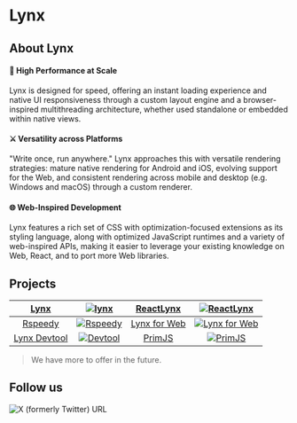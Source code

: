# Lynx

## About Lynx

#### 🚀 High Performance at Scale
Lynx is designed for speed, offering an instant loading experience and native UI responsiveness through a custom layout engine and a browser-inspired multithreading architecture, whether used standalone or embedded within native views.

#### ⚔️ Versatility across Platforms
"Write once, run anywhere." Lynx approaches this with versatile rendering strategies: mature native rendering for Android and iOS, evolving support for the Web, and consistent rendering across mobile and desktop (e.g. Windows and macOS) through a custom renderer.

#### 🌐 Web-Inspired Development
Lynx features a rich set of CSS with optimization-focused extensions as its styling language, along with optimized JavaScript runtimes and a variety of web-inspired APIs, making it easier to leverage your existing knowledge on Web, React, and to port more Web libraries.

## Projects

| [Lynx](https://github.com/lynx-family/lynx) | <a href="https://github.com/lynx-family/lynx"><img alt="lynx" src="https://github.com/user-attachments/assets/23e35f90-1506-4b1d-8114-6bb2b8b643e7"/></a> | [ReactLynx](https://github.com/lynx-family/lynx-stack) | <a href="https://github.com/lynx-family/lynx-stack"><img alt="ReactLynx" src="https://github.com/user-attachments/assets/ff3b0494-e301-4ea7-bf49-4c952274f0d9"/></a> |
| :-: | :-: | :-: | :-: |
| [Rspeedy](https://github.com/lynx-family/lynx-stack) | <a href="https://github.com/lynx-family/lynx-stack"><img alt="Rspeedy" src="https://github.com/user-attachments/assets/fd66cc73-a894-4085-b536-df393084ae21"/></a> | [Lynx for Web](https://github.com/lynx-family/lynx-stack) | <a href="https://github.com/lynx-family/lynx-stack"><img alt="Lynx for Web" src="https://github.com/user-attachments/assets/8a87c8ad-b3a6-4937-b728-fa4bcbd3bf56"/></a> |
| [Lynx Devtool](https://github.com/lynx-family/lynx-devtool) | <a href="https://github.com/lynx-family/lynx-devtool"><img alt="Devtool" src="https://github.com/user-attachments/assets/732c3715-5502-4472-8c89-993ea818e2ab"/></a>  | [PrimJS](https://github.com/lynx-family/primjs) | <a href="https://github.com/lynx-family/primjs"><img alt="PrimJS" src="https://github.com/user-attachments/assets/2f542669-8aad-42ef-9de5-fd3d2f0797ae"/></a> |



> We have more to offer in the future.

## Follow us

![X (formerly Twitter) URL](https://img.shields.io/twitter/url?url=https%3A%2F%2Fx.com%2Flynxjs_org&style=social&label=Lynx)


